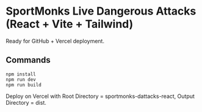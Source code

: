 # SportMonks Live Dangerous Attacks (React + Vite + Tailwind)

Ready for GitHub + Vercel deployment.

## Commands

```
npm install
npm run dev
npm run build
```

Deploy on Vercel with Root Directory = sportmonks-dattacks-react, Output Directory = dist.
